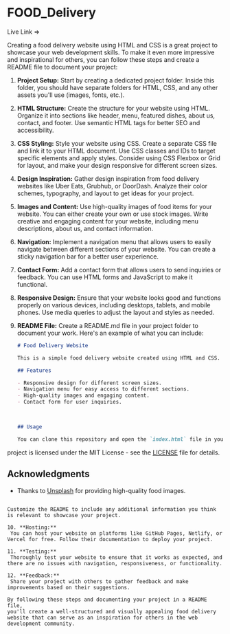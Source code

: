 # FOOD_Delivery
Live Link =>

Creating a food delivery website using HTML and CSS is a great project to showcase your web development skills. To make it even more impressive and inspirational for others, you can follow these steps and create a README file to document your project:

1. **Project Setup:**
   Start by creating a dedicated project folder. Inside this folder, you should have separate folders for HTML, CSS, and any other assets you'll use (images, fonts, etc.).

2. **HTML Structure:**
   Create the structure for your website using HTML. Organize it into sections like header, menu, featured dishes, about us, contact, and footer. Use semantic HTML tags for better SEO and accessibility.

3. **CSS Styling:**
   Style your website using CSS. Create a separate CSS file and link it to your HTML document. Use CSS classes and IDs to target specific elements and apply styles. Consider using CSS Flexbox or Grid for layout, and make your design responsive for different screen sizes.

4. **Design Inspiration:**
   Gather design inspiration from food delivery websites like Uber Eats, Grubhub, or DoorDash. Analyze their color schemes, typography, and layout to get ideas for your project.

5. **Images and Content:**
   Use high-quality images of food items for your website. You can either create your own or use stock images. Write creative and engaging content for your website, including menu descriptions, about us, and contact information.

6. **Navigation:**
   Implement a navigation menu that allows users to easily navigate between different sections of your website. You can create a sticky navigation bar for a better user experience.

7. **Contact Form:**
   Add a contact form that allows users to send inquiries or feedback. You can use HTML forms and JavaScript to make it functional.

8. **Responsive Design:**
   Ensure that your website looks good and functions properly on various devices, including desktops, tablets, and mobile phones. Use media queries to adjust the layout and styles as needed.

9. **README File:**
   Create a README.md file in your project folder to document your work. Here's an example of what you can include:

   ```markdown
   # Food Delivery Website

   This is a simple food delivery website created using HTML and CSS. It is designed for inspiration and showcases my web development skills.

   ## Features

   - Responsive design for different screen sizes.
   - Navigation menu for easy access to different sections.
   - High-quality images and engaging content.
   - Contact form for user inquiries.
   
  

   ## Usage

   You can clone this repository and open the `index.html` file in your web browser to view the website.

 project is licensed under the MIT License - see the [LICENSE](LICENSE) file for details.

   ## Acknowledgments

   - Thanks to [Unsplash](https://pixabay.com/) for providing high-quality food images.

   ```

   Customize the README to include any additional information you think is relevant to showcase your project.

10. **Hosting:**
    You can host your website on platforms like GitHub Pages, Netlify, or Vercel for free. Follow their documentation to deploy your project.

11. **Testing:**
    Thoroughly test your website to ensure that it works as expected, and there are no issues with navigation, responsiveness, or functionality.

12. **Feedback:**
    Share your project with others to gather feedback and make improvements based on their suggestions.

By following these steps and documenting your project in a README file,
you'll create a well-structured and visually appealing food delivery website that can serve as an inspiration for others in the web development community.
